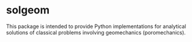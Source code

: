 # solgeom
This package is intended to provide Python implementations for analytical solutions of classical problems involving geomechanics (poromechanics).
